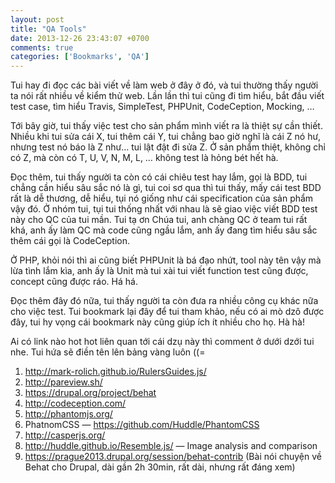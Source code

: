 ```yaml
---
layout: post
title: "QA Tools"
date: 2013-12-26 23:43:07 +0700
comments: true
categories: ['Bookmarks', 'QA']
---
```


Tui hay đi đọc các bài viết về làm web ở đây ở đó, và tui thường thấy người ta
nói rất nhiều về kiểm thử web. Lần lần thì tui cũng đi tìm hiểu, bắt đầu viết
test case, tìm hiểu Travis, SimpleTest, PHPUnit, CodeCeption, Mocking, …

Tới bây giờ, tui thấy việc test cho sản phẩm mình viết ra là thiệt sự cần thiết.
Nhiều khi tui sửa cái X, tui thêm cái Y, tui chẳng bao giờ nghĩ là cái Z nó hư,
nhưng test nó báo là Z như… tui lật đật đi sửa Z. Ở sản phẩm thiệt, không chỉ có
Z, mà còn có T, U, V, N, M, L, … không test là hỏng bét hết hà.

<!-- more -->

Đọc thêm, tui thấy người ta còn có cái chiêu test hay lắm, gọi là BDD, tui chẳng
cần hiểu sâu sắc nó là gì, tui coi sơ qua thì tui thấy, mấy cái test BDD rất là
dễ thương, dễ hiểu, tụi nó giống như cái specification của sản phẩm vậy đó. Ở
nhóm tui, tụi tui thống nhất với nhau là sẽ giao việc viết BDD test này cho QC
của tui mần. Tui tạ ơn Chúa tui, anh chàng QC ở team tui rất khá, anh ấy làm QC
mà code cũng ngầu lắm, anh ấy đang tìm hiểu sâu sắc thêm cái gọi là CodeCeption.

Ở PHP, khỏi nói thì ai cũng biết PHPUnit là bá đạo nhứt, tool này tên vậy mà lừa
tình lắm kìa, anh ấy là Unit mà tui xài tui viết function test cũng được, concept
cũng được ráo. Há há.

Đọc thêm đây đó nữa, tui thấy người ta còn đưa ra nhiều công cụ khác nữa cho việc
test. Tui bookmark lại đây để tui tham khảo, nếu có ai mò dzô được đây, tui hy
vọng cái bookmark này cũng giúp ích ít nhiều cho họ. Hà hà!

Ai có link nào hot hot liên quan tới cái dzụ này thì comment ở dưới dzới tui nhe.
Tui hứa sẽ điền tên lên bảng vàng luôn ((=

1. http://mark-rolich.github.io/RulersGuides.js/
1. http://pareview.sh/
1. https://drupal.org/project/behat
1. http://codeception.com/
1. http://phantomjs.org/
1. PhatnomCSS — https://github.com/Huddle/PhantomCSS
1. http://casperjs.org/
1. http://huddle.github.io/Resemble.js/ — Image analysis and comparison
1. https://prague2013.drupal.org/session/behat-contrib (Bài nói chuyện về Behat cho Drupal, dài gần 2h 30min, rất dài, nhưng rất đáng xem)
